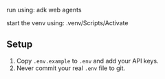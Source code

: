 run using:
adk web agents

start the venv using: 
.venv/Scripts/Activate

## Setup

1. Copy `.env.example` to `.env` and add your API keys.
2. Never commit your real `.env` file to git.


